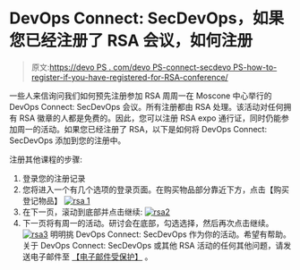 # DevOps Connect: SecDevOps，如果您已经注册了 RSA 会议，如何注册

> 原文:[https://devo PS . com/devo PS-connect-secdevo PS-how-to-register-if-you-have-registered-for-RSA-conference/](https://devops.com/devops-connect-secdevops-how-to-register-if-you-already-registered-for-rsa-conference/)

一些人来信询问我们如何预先注册参加 RSA 周周一在 Moscone 中心举行的 DevOps Connect: SecDevOps 会议。所有注册都由 RSA 处理。该活动对任何拥有 RSA 徽章的人都是免费的。因此，您可以注册 RSA expo 通行证，同时仍能参加周一的活动。如果您已经注册了 RSA，以下是如何将 DevOps Connect: SecDevOps 添加到您的注册中。

注册其他课程的步骤:

1.  登录您的注册记录
2.  您将进入一个有几个选项的登录页面。在购买物品部分靠近下方，点击【购买登记物品】 [![rsa 1](../Images/acbc53d88c4ebc36b6afe3c92570d959.png)](https://devops.com/wp-content/uploads/2015/03/rsa-1.png)
3.  在下一页，滚动到底部并点击继续: [![rsa2](../Images/c4c172658c0649cc203f70ac3c3266bc.png)](https://devops.com/wp-content/uploads/2015/03/rsa2.png)
4.  下一页将有周一的活动。研讨会在底部，勾选选择，然后再次点击继续。 [![rsa3](../Images/76e44fa8fd7fb97edd11d87495607bb3.png)](https://devops.com/wp-content/uploads/2015/03/rsa3.png) 明明挑 DevOps Connect: SecDevOps 作为你的活动。希望有帮助。关于 DevOps Connect: SecDevOps 或其他 RSA 活动的任何其他问题，请发送电子邮件至 [【电子邮件受保护】](/cdn-cgi/l/email-protection#e391908280a38786958c9390cd808c8e) 。